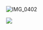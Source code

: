 
![IMG_0402](https://github.com/user-attachments/assets/893eaa83-2d2a-40c5-bd9d-ddfe96743c04)



           
   ![](https://komarev.com/ghpvc/?username=kiitagawas&color=brown) 


